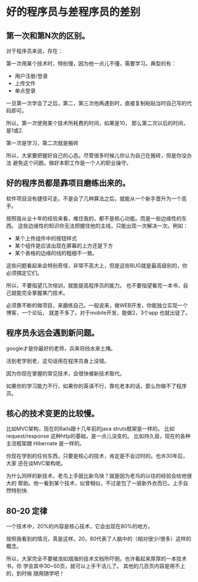 # 好的程序员与差程序员的差别


## 第一次和第N次的区别。

对于程序员来说，存在：

第一次用某个技术时，特别慢，因为他一点儿不懂，需要学习。典型的有：

- 用户注册/登录
- 上传文件
- 单点登录

一旦第一次学会了之后，第二，第三次他再遇到时，直接复制粘贴当时自己写的代码即可。

所以，第一次使用某个技术所耗费的时间，如果是10， 那么第二次以后的时间，是1或2.

第一次是学习，第二次就是搬砖

所以，大家要把握好自己的心态。尽管很多时候儿你认为自己在搬砖，但是你没办法
避免这个问题。做好本职工作是一个人的职业操守。

## 好的程序员都是靠项目磨练出来的。

软件项目没有捷径可走。不是会了几种算法之后，就能从一个新手晋升为一个高手。

按照我从业十年的经验来看，难住我的，都不是核心功能。而是一些边缘性的东西。
这些边缘性的知识你无法把握住他的主线，只能出现一次解决一次。例如：

- 某个上传组件中的按钮样式
- 某个组件是应该出现在屏幕的上方还是下方
- 某个表格的边缘的线的粗细不一致。

这些问题看起来会特别奇怪，非常不高大上，但是这些BUG就是最高级别的，你必须搞定它们。

所以，不要指望几次培训，就能提高程序员的能力。
也不要指望看完一本书，自己就能完全掌握某门技术。

必须靠不断的做项目，来磨练自己。一般说来，做WEB开发，你能独立实现一个博客，一个论坛，
就差不多了。对于mobile开发，能做2，3个app 也就出徒了。

## 程序员永远会遇到新问题。

google才是你最好的老师，兵来将挡水来土掩。

活到老学到老，这句话用在程序员身上没错。

因为你现在掌握的常见技术，会很快被新技术取代。

如果你的学习能力不行，如果你的英语不行，靠吃老本的话，那么你做不了程序员。

## 核心的技术变更的比较慢。

比如MVC架构，现在的Rails跟十几年前的java struts框架是一样的。
比如request/response 这种http的基础，是一点儿没变的。
比如持久层，现在的各种主流框架跟 Hibernate 是一样的。

你现在学到的任何东西，只要是核心的技术，肯定是不会过时的。也许30年后，大家
还在谈MVC架构呢。

为什么同样的新技术，老鸟上手就比新鸟快？就是因为老鸟的以往的经验会给他很大的
帮助。他一看到某个技术，似曾相似，不过是包了一层新外衣而已。上手自然特别快.

## 80-20 定律

一个技术中，20%的内容是核心技术，它会出现在80%的地方。

按照我看到的情况，真是这样。20，80代表了人脑中的（相对很少/很多）这样的概念。

所以，大家完全不要被浩如烟海的技术文档所吓倒。也许看起来厚厚的一本技术书，你
学会其中30~50页，就可以上手干活儿了。 其他的几百页内容是用不上的，到时候
随用随学吧！

